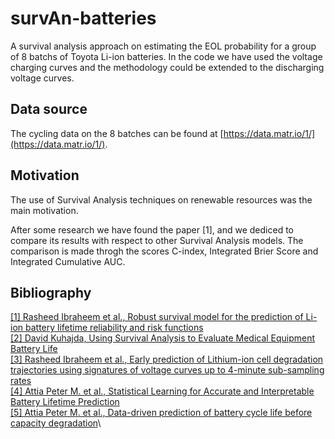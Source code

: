 # survAn-batteries
A survival analysis approach on estimating the EOL probability for a group of 8 batchs of Toyota Li-ion batteries. In the code we have used the voltage charging curves and the methodology could be extended to the discharging voltage curves. 

## Data source
The cycling data on the 8 batches can be found at [https://data.matr.io/1/](https://data.matr.io/1/).

## Motivation
The use of Survival Analysis techniques on renewable resources was the main motivation. 

After some research we have found the paper [1], and we dediced to compare its results with respect to other Survival Analysis models. The comparison is made throgh the scores C-index, Integrated Brier Score and Integrated Cumulative AUC.

## Bibliography

[[1] Rasheed Ibraheem et al., Robust survival model for the prediction of Li-ion battery lifetime reliability and risk functions](https://www.pure.ed.ac.uk/ws/portalfiles/portal/489475390/main.04-REVISION-V2-MARKED.pdf)\
[[2] David Kuhajda, Using Survival Analysis to Evaluate Medical Equipment Battery Life](https://www.sciencedirect.com/science/article/pii/S0306261923013387)\
[[3] Rasheed Ibraheem et al., Early prediction of Lithium-ion cell degradation trajectories using signatures of voltage curves up to 4-minute sub-sampling rates](https://www.sciencedirect.com/science/article/pii/S0306261923013387)\
[[4] Attia Peter M. et al., Statistical Learning for Accurate and Interpretable Battery Lifetime Prediction](https://arxiv.org/abs/2101.01885)\
[[5] Attia Peter M. et al., Data-driven prediction of battery cycle life before capacity degradation](https://www.nature.com/articles/s41560-019-0356-8)\
